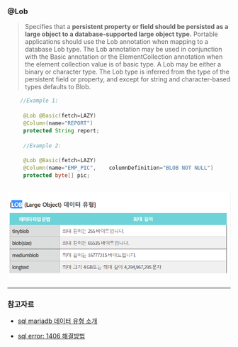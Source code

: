 



### @Lob 

> Specifies that a **persistent property or field should be persisted as a large object to a database-supported large object type.**
> Portable applications should use the Lob annotation when mapping to a database Lob type. The Lob annotation may be used in conjunction with the Basic annotation or the ElementCollection annotation when the element collection value is of basic type. A Lob may be either a binary or character type.
> The Lob type is inferred from the type of the persistent field or property, and except for string and character-based types defaults to Blob.

```java
	//Example 1:
  
     @Lob @Basic(fetch=LAZY)
     @Column(name="REPORT")
     protected String report;
  
     //Example 2:
 
     @Lob @Basic(fetch=LAZY)
     @Column(name="EMP_PIC", 	columnDefinition="BLOB NOT NULL")
     protected byte[] pic;
  
```

![image-20210707130521027](image/image-20210707130521027.png)



---

###  참고자료

- [sql mariadb 데이터 유형 소개](https://shlee1990.tistory.com/528)

- [sql error: 1406 해결방법](https://velog.io/@hkoo9329/SQL-Error-1406-1ek3h34odw)